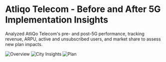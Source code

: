 # Atliqo Telecom - Before and After 5G Implementation Insights

Analyzed AtliQo Telecom's pre- and post-5G performance, tracking revenue, ARPU, active and unsubscribed users, and market share to assess new plan impacts.

![Overview](https://github.com/NagZXY/NagZXY/blob/main/AtliQo%20Telecom_page-0001.jpg)
![City Insights](https://github.com/NagZXY/NagZXY/blob/main/AtliQo%20Telecom_page-0002.jpg)
![Plan](https://github.com/NagZXY/NagZXY/blob/main/AtliQo%20Telecom_page-0003.jpg)
